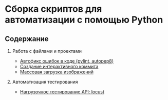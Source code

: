 # Сборка скриптов для автоматизации с помощью Python

## Содержание

1. Работа с файлами и проектами
   - [Автофикс ошибок в коде (pylint, autopep8)](./working_with_files_and_projects/autofix_errors_in_code)
   - [Создание интерактивного коммита](./working_with_files_and_projects/creating_interactive_commit)
   - [Массовая загрузка изображений](./working_with_files_and_projects/parallel_image_loading)

2. Автоматизация тестирования
   - [Нагрузочное тестирование API: locust](./test_automation/api_load_testing)